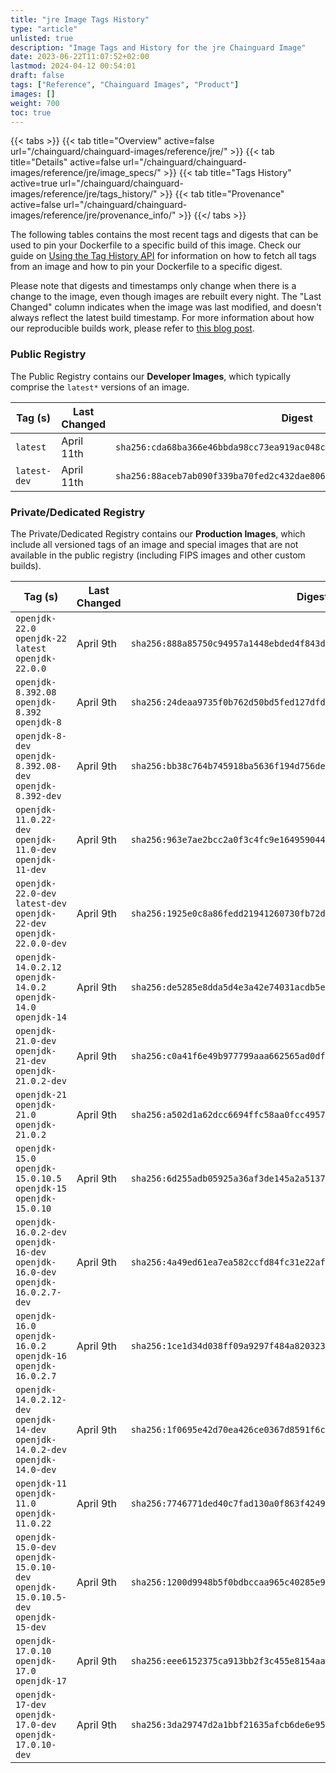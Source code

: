 ```yaml
---
title: "jre Image Tags History"
type: "article"
unlisted: true
description: "Image Tags and History for the jre Chainguard Image"
date: 2023-06-22T11:07:52+02:00
lastmod: 2024-04-12 00:54:01
draft: false
tags: ["Reference", "Chainguard Images", "Product"]
images: []
weight: 700
toc: true
---
```


{{< tabs >}}
{{< tab title="Overview" active=false url="/chainguard/chainguard-images/reference/jre/" >}}
{{< tab title="Details" active=false url="/chainguard/chainguard-images/reference/jre/image_specs/" >}}
{{< tab title="Tags History" active=true url="/chainguard/chainguard-images/reference/jre/tags_history/" >}}
{{< tab title="Provenance" active=false url="/chainguard/chainguard-images/reference/jre/provenance_info/" >}}
{{</ tabs >}}

The following tables contains the most recent tags and digests that can be used to pin your Dockerfile to a specific build of this image. Check our guide on [Using the Tag History API](/chainguard/chainguard-images/using-the-tag-history-api/) for information on how to fetch all tags from an image and how to pin your Dockerfile to a specific digest.

Please note that digests and timestamps only change when there is a change to the image, even though images are rebuilt every night. The "Last Changed" column indicates when the image was last modified, and doesn't always reflect the latest build timestamp. For more information about how our reproducible builds work, please refer to [this blog post](https://www.chainguard.dev/unchained/reproducing-chainguards-reproducible-image-builds).

### Public Registry
The Public Registry contains our **Developer Images**, which typically comprise the `latest*` versions of an image.

| Tag (s)       | Last Changed | Digest                                                                    |
|---------------|--------------|---------------------------------------------------------------------------|
|  `latest`     | April 11th   | `sha256:cda68ba366e46bbda98cc73ea919ac048cbf81547f66448424d4f866963d1107` |
|  `latest-dev` | April 11th   | `sha256:88aceb7ab090f339ba70fed2c432dae806bece0aacf02805408fbf1a10b08392` |


### Private/Dedicated Registry
The Private/Dedicated Registry contains our **Production Images**, which include all versioned tags of an image and special images that are not available in the public registry (including FIPS images and other custom builds).

| Tag (s)                                                                            | Last Changed | Digest                                                                    |
|------------------------------------------------------------------------------------|--------------|---------------------------------------------------------------------------|
|  `openjdk-22.0` `openjdk-22` `latest` `openjdk-22.0.0`                             | April 9th    | `sha256:888a85750c94957a1448ebded4f843d876aef1446225411c607014c93bd8c149` |
|  `openjdk-8.392.08` `openjdk-8.392` `openjdk-8`                                    | April 9th    | `sha256:24deaa9735f0b762d50bd5fed127dfd48e50a110d7de6b5970cb32732ac9f9a1` |
|  `openjdk-8-dev` `openjdk-8.392.08-dev` `openjdk-8.392-dev`                        | April 9th    | `sha256:bb38c764b745918ba5636f194d756deae8668de76752cf0cc47bdc5099164e74` |
|  `openjdk-11.0.22-dev` `openjdk-11.0-dev` `openjdk-11-dev`                         | April 9th    | `sha256:963e7ae2bcc2a0f3c4fc9e1649590440c64fc83610d6121129b44785ba2bfdd8` |
|  `openjdk-22.0-dev` `latest-dev` `openjdk-22-dev` `openjdk-22.0.0-dev`             | April 9th    | `sha256:1925e0c8a86fedd21941260730fb72dc02965e3ed61baeef0ea0b5308221208a` |
|  `openjdk-14.0.2.12` `openjdk-14.0.2` `openjdk-14.0` `openjdk-14`                  | April 9th    | `sha256:de5285e8dda5d4e3a42e74031acdb5e0a57a61dc8237ce8f0ddc6a4eb8216444` |
|  `openjdk-21.0-dev` `openjdk-21-dev` `openjdk-21.0.2-dev`                          | April 9th    | `sha256:c0a41f6e49b977799aaa662565ad0dfb58c1a55a18f8f5ce75f41086c597f28a` |
|  `openjdk-21` `openjdk-21.0` `openjdk-21.0.2`                                      | April 9th    | `sha256:a502d1a62dcc6694ffc58aa0fcc495717e33e513817390a0428780a1ffb75452` |
|  `openjdk-15.0` `openjdk-15.0.10.5` `openjdk-15` `openjdk-15.0.10`                 | April 9th    | `sha256:6d255adb05925a36af3de145a2a5137ec94af1f965299d4a2d80db9508599a2b` |
|  `openjdk-16.0.2-dev` `openjdk-16-dev` `openjdk-16.0-dev` `openjdk-16.0.2.7-dev`   | April 9th    | `sha256:4a49ed61ea7ea582ccfd84fc31e22af1aedfdd698f431576858b419fb52b924b` |
|  `openjdk-16.0` `openjdk-16.0.2` `openjdk-16` `openjdk-16.0.2.7`                   | April 9th    | `sha256:1ce1d34d038ff09a9297f484a8203230cca7e55624aa654425ea4bded467f7c7` |
|  `openjdk-14.0.2.12-dev` `openjdk-14-dev` `openjdk-14.0.2-dev` `openjdk-14.0-dev`  | April 9th    | `sha256:1f0695e42d70ea426ce0367d8591f6c210db361ef9ecf80f97cb5361a5dcfd76` |
|  `openjdk-11` `openjdk-11.0` `openjdk-11.0.22`                                     | April 9th    | `sha256:7746771ded40c7fad130a0f863f42496686d1f67200122857d7687d65b548668` |
|  `openjdk-15.0-dev` `openjdk-15.0.10-dev` `openjdk-15.0.10.5-dev` `openjdk-15-dev` | April 9th    | `sha256:1200d9948b5f0bdbccaa965c40285e94ffd066965feee57bdae3e7289f7c544c` |
|  `openjdk-17.0.10` `openjdk-17.0` `openjdk-17`                                     | April 9th    | `sha256:eee6152375ca913bb2f3c455e8154aa8f3fb9ca44f953e2bf83902072de541ff` |
|  `openjdk-17-dev` `openjdk-17.0-dev` `openjdk-17.0.10-dev`                         | April 9th    | `sha256:3da29747d2a1bbf21635afcb6de6e9503c9b25d2a05365824972f863fe88dadc` |

